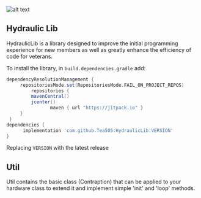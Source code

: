 ![alt text](https://github.com/Tea505/HydraulicLib/blob/master/HydraLib/9384-logo.png) 
## Hydraulic Lib
HydraulicLib is a library designed to improve the initial programming experience for new members as 
well as greatly enhance the efficiency of code for veterans.

To install the library, in `build.dependencies.gradle` add:
</br>

   ```gradle
   dependencyResolutionManagement {
		repositoriesMode.set(RepositoriesMode.FAIL_ON_PROJECT_REPOS)
		    repositories {
			mavenCentral()
			jcenter()
                   maven { url "https://jitpack.io" }
		}
	}
   dependencies {
         implementation 'com.github.Tea505:HydraulicLib:VERSION'
   }
   ```  
Replacing `VERSION` with the latest release

## Util
Util contains the basic class (Contraption) that can be applied to your hardware class to
extend it and implement simple 'init' and 'loop' methods.
